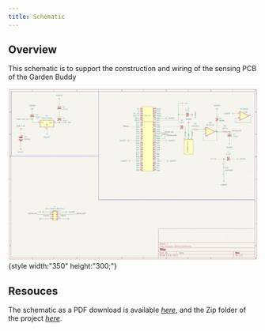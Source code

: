 ```yaml
---
title: Schematic
---
```


## Overview

This schematic is to support the construction and wiring of the sensing PCB of the Garden Buddy


![schematic](Screenshot%202025-10-27%20003749.png){style width:"350" height:"300;"}



## Resouces

The schematic as a PDF download is available [*here*](Moistsensch-picture.pdf), and the Zip folder of the project [*here*](dummyZip.zip).
